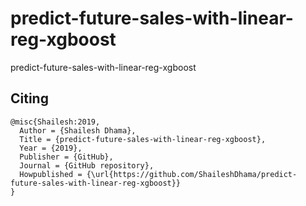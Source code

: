 # predict-future-sales-with-linear-reg-xgboost

predict-future-sales-with-linear-reg-xgboost

## Citing

```
@misc{Shailesh:2019,
  Author = {Shailesh Dhama},
  Title = {predict-future-sales-with-linear-reg-xgboost},
  Year = {2019},
  Publisher = {GitHub},
  Journal = {GitHub repository},
  Howpublished = {\url{https://github.com/ShaileshDhama/predict-future-sales-with-linear-reg-xgboost}}
}
```
